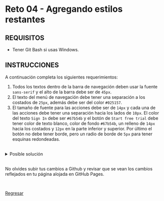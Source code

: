 # Reto 04 - Agregando estilos restantes

## REQUISITOS
- Tener Git Bash si usas Windows.

## INSTRUCCIONES

A continuación completa los siguientes requerimientos:

1. Todos los textos dentro de la barra de navegación deben usar la fuente
   `sans-serif` y el alto de la barra debe ser de `45px`.
2. El texto del menú de navegación debe tener una separación a los costados de
   `25px`, además debe ser del color `#025157`.
3. El tamaño de fuente para las acciones debe ser de `14px` y cada una de las
   acciones debe tener una separación hacia los lados de `10px`. El color del
   texto `Sign In` debe ser `#67b54b` y el botón de `Start free trial` debe tener
   color de texto blanco, color de fondo `#67b54b`, un  relleno de `14px` hacia
   los costados y `12px` en la parte inferior y superior. Por último el botón
   no debe tener borde, pero un radio de borde de `5px` para tener esquinas
   redondeadas.

<br/>

<details>
  <summary>Posible solución</summary>

  ### Posible solución

  ```css
  .header {
    margin-top: 40px;
    margin-left: 20px;
    margin-right: 20px;
    font-size: 0;
    height: 45px;
    font-family: sans-serif;
  }

  .navbar {
    width: 70%;
    text-align: center;
    color: #025157;
  }

  .menu-item {
    display: inline;
    margin-right: 25px;
    margin-left: 25px;
  }

  .actions {
    width: 15%;
    text-align: right;
    font-size: 14px;
  }

  .actions > * {
    margin-right: 10px;
    margin-left: 10px;
  }

  .actions a {
    color: #67b54b;
  }

  .actions button {
    color: white;
    background-color: #67b54b;
    padding-left: 14px;
    padding-right: 14px;
    padding-top: 12px;
    padding-bottom: 12px;
    border: 0;
    border-radius: 5px;
  }
  ```
</details>

<br/>

No olvides subir tus cambios a Github y revisar que se vean los cambios reflejados en tu página alojada en GitHub Pages.

<br/>

[Regresar](../)
